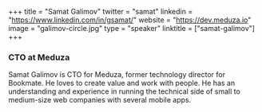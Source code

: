 +++
title = "Samat Galimov"
twitter = "samat"
linkedin = "https://www.linkedin.com/in/gsamat/"
website = "https://dev.meduza.io"
image = "galimov-circle.jpg"
type = "speaker"
linktitle = ["samat-galimov"]
+++

<h3>CTO at Meduza</h3>

<p>Samat Galimov is CTO for Meduza, former technology director for Bookmate. He loves to create value and work with people. He has an understanding and experience in running the technical side of small to medium-size web companies with several mobile apps.</p>